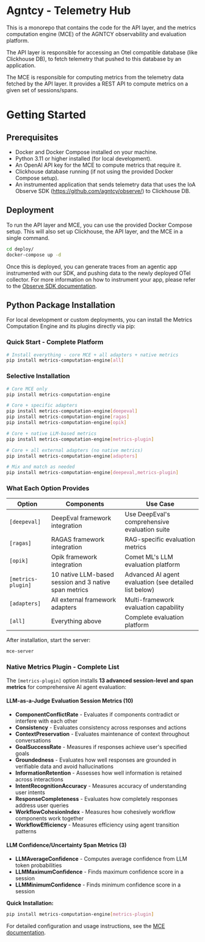 # Agntcy - Telemetry Hub

This is a monorepo that contains the code for the API layer, and the metrics computation engine (MCE) of the AGNTCY observability and evaluation platform.


The API layer is responsible for accessing an Otel compatible database (like Clickhouse DB), to fetch telemetry that pushed to this database by an application.

The MCE is responsible for computing metrics from the telemetry data fetched by the API layer. It provides a REST API to compute metrics on a given set of sessions/spans.

# Getting Started

## Prerequisites

- Docker and Docker Compose installed on your machine.
- Python 3.11 or higher installed (for local development).
- An OpenAI API key for the MCE to compute metrics that require it.
- Clickhouse database running (if not using the provided Docker Compose setup).
- An instrumented application that sends telemetry data that uses the IoA Observe SDK (https://github.com/agntcy/observe/) to Clickhouse DB.

## Deployment

To run the API layer and MCE, you can use the provided Docker Compose setup. This will also set up Clickhouse, the API layer, and the MCE in a single command.

```bash
cd deploy/
docker-compose up -d
```

Once this is deployed, you can generate traces from an agentic app instrumented with our SDK, and pushing data to the newly deployed OTel collector. For more information on how to instrument your app, please refer to the [Observe SDK documentation](https://github.com/agntcy/observe/).

## Python Package Installation

For local development or custom deployments, you can install the Metrics Computation Engine and its plugins directly via pip:

### Quick Start - Complete Platform
```bash
# Install everything - core MCE + all adapters + native metrics
pip install metrics-computation-engine[all]
```

### Selective Installation
```bash
# Core MCE only
pip install metrics-computation-engine

# Core + specific adapters
pip install metrics-computation-engine[deepeval]
pip install metrics-computation-engine[ragas]
pip install metrics-computation-engine[opik]

# Core + native LLM-based metrics
pip install metrics-computation-engine[metrics-plugin]

# Core + all external adapters (no native metrics)
pip install metrics-computation-engine[adapters]

# Mix and match as needed
pip install metrics-computation-engine[deepeval,metrics-plugin]
```

### What Each Option Provides

| Option | Components | Use Case |
|--------|------------|----------|
| `[deepeval]` | DeepEval framework integration | Use DeepEval's comprehensive evaluation suite |
| `[ragas]` | RAGAS framework integration | RAG-specific evaluation metrics |
| `[opik]` | Opik framework integration | Comet ML's LLM evaluation platform |
| `[metrics-plugin]` | 10 native LLM-based session and 3 native span metrics | Advanced AI agent evaluation (see detailed list below) |
| `[adapters]` | All external framework adapters | Multi-framework evaluation capability |
| `[all]` | Everything above | Complete evaluation platform |

After installation, start the server:
```bash
mce-server
```

### Native Metrics Plugin - Complete List

The `[metrics-plugin]` option installs **13 advanced session-level and span metrics** for comprehensive AI agent evaluation:

#### LLM-as-a-Judge Evaluation Session Metrics (10)
- **ComponentConflictRate** - Evaluates if components contradict or interfere with each other
- **Consistency** - Evaluates consistency across responses and actions
- **ContextPreservation** - Evaluates maintenance of context throughout conversations
- **GoalSuccessRate** - Measures if responses achieve user's specified goals
- **Groundedness** - Evaluates how well responses are grounded in verifiable data and avoid hallucinations
- **InformationRetention** - Assesses how well information is retained across interactions
- **IntentRecognitionAccuracy** - Measures accuracy of understanding user intents
- **ResponseCompleteness** - Evaluates how completely responses address user queries
- **WorkflowCohesionIndex** - Measures how cohesively workflow components work together
- **WorkflowEfficiency** - Measures efficiency using agent transition patterns

#### LLM Confidence/Uncertainty Span Metrics (3)
- **LLMAverageConfidence** - Computes average confidence from LLM token probabilities
- **LLMMaximumConfidence** - Finds maximum confidence score in a session
- **LLMMinimumConfidence** - Finds minimum confidence score in a session

**Quick Installation:**
```bash
pip install metrics-computation-engine[metrics-plugin]
```

For detailed configuration and usage instructions, see the [MCE documentation](./metrics_computation_engine/README.md).

